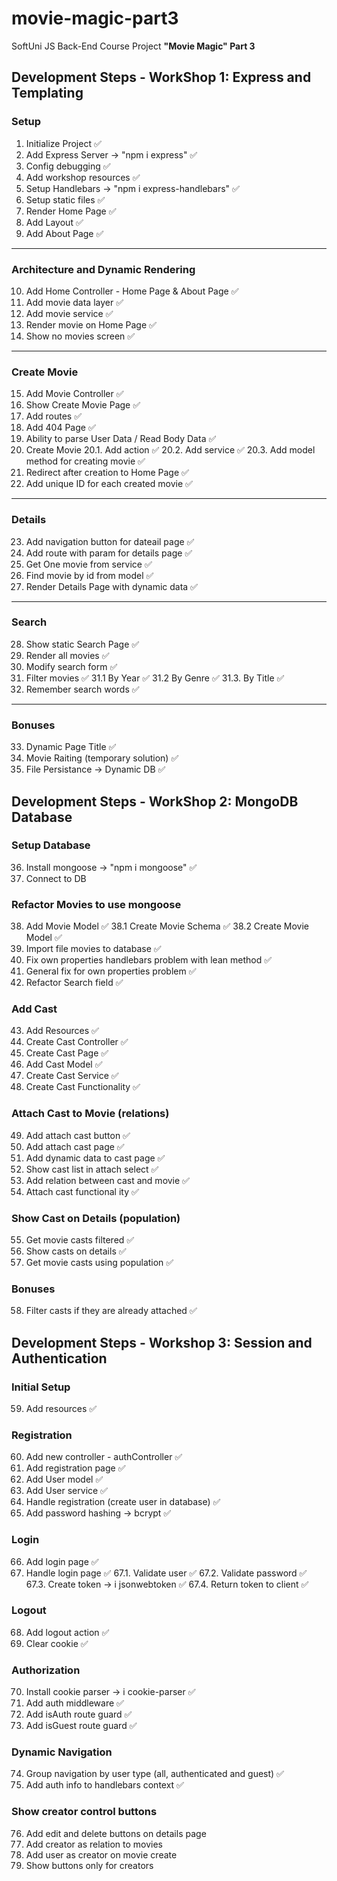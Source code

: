 # movie-magic-part3
SoftUni JS Back-End Course Project <strong>"Movie Magic" Part 3</strong>

## Development Steps - WorkShop 1: Express and Templating

### Setup
1. Initialize Project ✅
2. Add Express Server -> "npm i express" ✅
3. Config debugging ✅
4. Add workshop resources ✅
5. Setup Handlebars -> "npm i express-handlebars" ✅
6. Setup static files ✅
7. Render Home Page ✅
8. Add Layout ✅
9. Add About Page ✅
---

### Architecture and Dynamic Rendering
10. Add Home Controller - Home Page & About Page ✅
11. Add movie data layer ✅
12. Add movie service ✅
13. Render movie on Home Page ✅
14. Show no movies screen ✅
---

### Create Movie
15. Add Movie Controller ✅
16. Show Create Movie Page ✅
17. Add routes ✅
18. Add 404 Page ✅
19. Ability to parse User Data / Read Body Data ✅
20. Create Movie
20.1. Add action ✅
20.2. Add service ✅
20.3. Add model method for creating movie ✅
21. Redirect after creation to Home Page ✅
22. Add unique ID for each created movie ✅
---

### Details
23. Add navigation button for dateail page ✅
24. Add route with param for details page ✅
25. Get One movie from service ✅
26. Find movie by id from model ✅
27. Render Details Page with dynamic data ✅
---

### Search
28. Show static Search Page ✅
29. Render all movies ✅
30. Modify search form ✅
31. Filter movies ✅
31.1 By Year ✅
31.2 By Genre ✅
31.3. By Title ✅
32. Remember search words ✅
---

### Bonuses
33. Dynamic Page Title ✅
34. Movie Raiting (temporary solution) ✅
35. File Persistance -> Dynamic DB ✅


## Development Steps - WorkShop 2: MongoDB Database

### Setup Database
36. Install mongoose -> "npm i mongoose" ✅
37. Connect to DB

### Refactor Movies to use mongoose
38. Add Movie Model ✅
38.1 Create Movie Schema ✅
38.2 Create Movie Model ✅
39. Import file movies to database ✅
40. Fix own properties handlebars problem with lean method ✅
41. General fix for own properties problem ✅
42. Refactor Search field ✅

### Add Cast
43. Add Resources ✅
44. Create Cast Controller ✅
45. Create Cast Page ✅
46. Add Cast Model ✅
47. Create Cast Service ✅
48. Create Cast Functionality ✅

### Attach Cast to Movie (relations)
49. Add attach cast button ✅
50. Add attach cast page ✅
51. Add dynamic data to cast page ✅
52. Show cast list in attach select ✅
53. Add relation between cast and movie ✅
54. Attach cast functional ity ✅

### Show Cast on Details (population)
55. Get movie casts filtered ✅
56. Show casts on details ✅
57. Get movie casts using population ✅

### Bonuses
58. Filter casts if they are already attached ✅

## Development Steps - Workshop 3: Session and Authentication

### Initial Setup

59. Add resources ✅

### Registration

60. Add new controller - authController ✅
61. Add registration page ✅
62. Add User model ✅
63. Add User service ✅
64. Handle registration (create user in database) ✅
65. Add password hashing -> bcrypt ✅

### Login

66. Add login page ✅
67. Handle login page ✅
67.1. Validate user ✅
67.2. Validate password ✅
67.3. Create token -> i jsonwebtoken ✅
67.4. Return token to client ✅

### Logout

68. Add logout action ✅
69. Clear cookie ✅

### Authorization

70. Install cookie parser -> i cookie-parser ✅
71. Add auth middleware ✅
72. Add isAuth route guard ✅
73. Add isGuest route guard ✅

### Dynamic Navigation

74. Group navigation by user type (all, authenticated and guest) ✅
75. Add auth info to handlebars context ✅

### Show creator control buttons

76. Add edit and delete buttons on details page
77. Add creator as relation to movies
78. Add user as creator on movie create
79. Show buttons only for creators